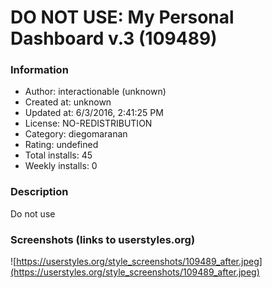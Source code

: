 # DO NOT USE: My Personal Dashboard v.3 (109489)

### Information
- Author: interactionable (unknown)
- Created at: unknown
- Updated at: 6/3/2016, 2:41:25 PM
- License: NO-REDISTRIBUTION
- Category: diegomaranan
- Rating: undefined
- Total installs: 45
- Weekly installs: 0


### Description
Do not use


### Screenshots (links to userstyles.org)
![https://userstyles.org/style_screenshots/109489_after.jpeg](https://userstyles.org/style_screenshots/109489_after.jpeg)


